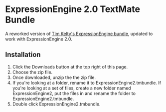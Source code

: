 ExpressionEngine 2.0 TextMate Bundle
====================================

A reworked version of [Tim Kelty's ExpressionEngine bundle](http://github.com/timkelty/expressionengine-tweaked-tmbundle), updated to work with ExpressionEngine 2.0. 

Installation
------------

1. Click the Downloads button at the top right of this page.
2. Choose the zip file.
3. Once downloaded, unzip the the zip file.
4. If you're looking at a folder, rename it to ExpressionEngine2.tmbundle. If you're looking at a set of files, create a new folder named ExpressionEngine2, put the files in and rename the folder to ExpressionEngine2.tmbundle.
5. Double click ExpressionEngine2.tmbundle.